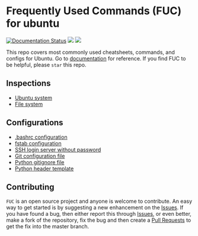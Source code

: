 # Frequently Used Commands (FUC) for ubuntu
[![Documentation Status](https://readthedocs.org/projects/fuc/badge/?version=latest)](https://fuc.readthedocs.io/en/latest/?badge=latest)
![](https://img.shields.io/github/license/PingjunChen/FUC.svg)
![](https://img.shields.io/github/stars/PingjunChen/FUC.svg)

This repo covers most commonly used cheatsheets, commands, and configs for Ubuntu. Go to  [documentation](https://fuc.readthedocs.io) for reference. If you find FUC to be helpful, please `star` this repo.

## Inspections
* [Ubuntu system](inspect/sys_info.md)
* [File system](inspect/filesystem_info.md)

## Configurations
* [.bashrc configuration](config/bashrc.config)
* [fstab configuration](config/fstab.config)
* [SSH login server without password](config/ssh_login_no_passwd.md)
* [Git configuration file](config/git.config)
* [Python gitignore file](config/python.gitignore)
* [Python header template](config/python_head.py)

<!-- ## Contributors
See the [AUTHORS.md](AUTHORS.md) file for a complete list of contributors to the project. -->

## Contributing
``FUC`` is an open source project and anyone is welcome to contribute. An easy way to get started is by suggesting a new enhancement on the [Issues](https://github.com/PingjunChen/FUC/issues). If you have found a bug, then either report this through [Issues](https://github.com/PingjunChen/FUC/issues), or even better, make a fork of the repository, fix the bug and then create a [Pull Requests](https://github.com/PingjunChen/FUC/pulls) to get the fix into the master branch.
